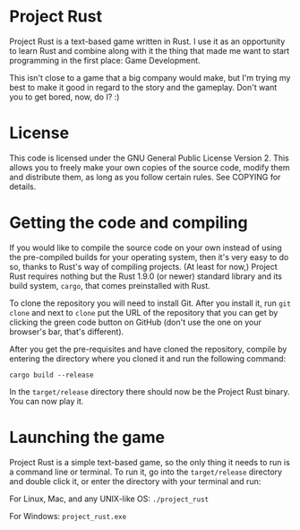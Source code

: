 # Project Rust

Project Rust is a text-based game written in Rust.
I use it as an opportunity to learn Rust and combine
along with it the thing that made me want to start
programming in the first place: Game Development.

This isn't close to a game that a big company would
make, but I'm trying my best to make it good in regard
to the story and the gameplay. Don't want you to get
bored, now, do I? :)

# License

This code is licensed under the GNU General Public
License Version 2. This allows you to freely make your
own copies of the source code, modify them and
distribute them, as long as you follow certain rules.
See COPYING for details.

# Getting the code and compiling

If you would like to compile the source code on your
own instead of using the pre-compiled builds for your
operating system, then it's very easy to do so, thanks
to Rust's way of compiling projects. (At least for
now,) Project Rust requires nothing but the Rust
1.9.0 (or newer) standard library and its build
system, `cargo`, that comes preinstalled with Rust.

To clone the repository you will need to install Git.
After you install it, run `git clone` and next to
`clone` put the URL of the repository that you can
get by clicking the green code button on GitHub
(don't use the one on your browser's bar, that's
different). 

After you get the pre-requisites and have cloned
the repository, compile by entering the directory
where you cloned it and run the following command:

`cargo build --release`

In the `target/release` directory there should now be
the Project Rust binary. You can now play it.


# Launching the game

Project Rust is a simple text-based game, so the only
thing it needs to run is a command line or terminal.
To run it, go into the `target/release` directory 
and double click it, or enter the directory with your
terminal and run:

For Linux, Mac, and any UNIX-like OS:
`./project_rust`

For Windows: `project_rust.exe`
